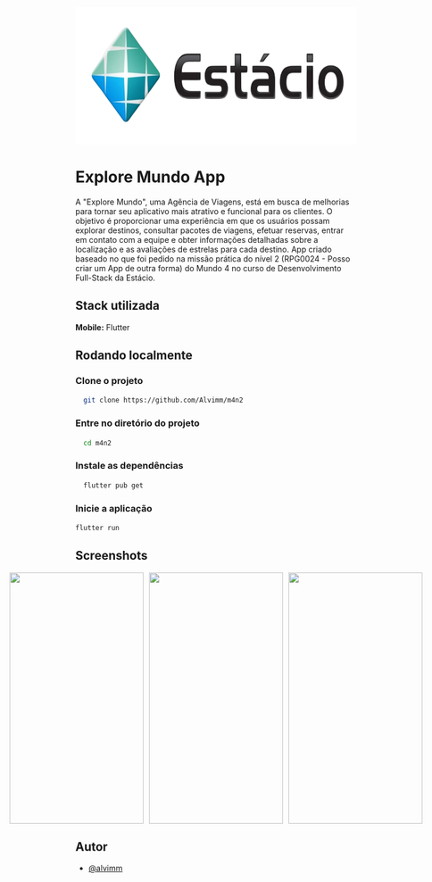 <img src="./assets/images/estacio.png" width="980" height="245"/>



# Explore Mundo App

A "Explore Mundo", uma Agência de Viagens, está em busca de melhorias para tornar
seu aplicativo mais atrativo e funcional para os clientes. O objetivo é proporcionar uma
experiência em que os usuários possam explorar destinos, consultar pacotes de
viagens, efetuar reservas, entrar em contato com a equipe e obter informações
detalhadas sobre a localização e as avaliações de estrelas para cada destino. App criado baseado no que foi pedido na missão prática do nível 2 (RPG0024 - Posso criar um App de outra forma) do Mundo 4 no curso de Desenvolvimento Full-Stack da Estácio.



## Stack utilizada

**Mobile:** Flutter



## Rodando localmente

### Clone o projeto

```bash
  git clone https://github.com/Alvimm/m4n2
```


### Entre no diretório do projeto

```bash
  cd m4n2
```


### Instale as dependências

```bash
  flutter pub get
```


### Inicie a aplicação

```bash
flutter run
```



## Screenshots

<div style="display: flex; justify-content: center;">
  <img src="https://via.placeholder.com/240x450?text=App+Screenshot+Here" width="240" height="450" style="margin-right: 10px"/>
  <img src="https://via.placeholder.com/240x450?text=App+Screenshot+Here" width="240" height="450" style="margin-right: 10px"/>
  <img src="https://via.placeholder.com/240x450?text=App+Screenshot+Here" width="240" height="450"/>
</div> 



## Autor

- [@alvimm](https://www.github.com/Alvimm)